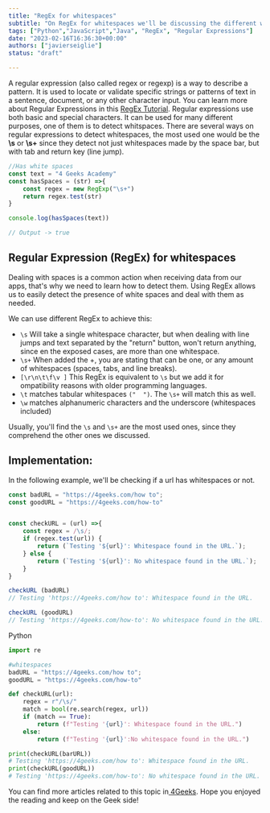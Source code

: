 ```yaml
---
title: "RegEx for whitespaces"
subtitle: "On RegEx for whitespaces we'll be discussing the different ways to detect whitespaces using regular expressions. RegEx has more than one way to search in a given text for these characters and we'll be giving an example with the most used one."
tags: ["Python","JavaScript","Java", "RegEx", "Regular Expressions"]
date: "2023-02-16T16:36:30+00:00"
authors: ["javierseiglie"]
status: "draft"

---
```


A regular expression (also called regex or regexp) is a way to describe a pattern. It is used to locate or validate specific strings or patterns of text in a sentence, document, or any other character input. You can learn more about Regular Expressions in this [RegEx Tutorial](https://4geeks.com/lesson/regex-tutorial-regular-expression-examples). Regular expressions use both basic and special characters. It can be used for many different purposes, one of them is to detect whitspaces. There are several ways on regular expressions to detect whitespaces, the most used one would be the **\s** or **\s+** since they detect not just whitespaces made by the space bar, but with tab and return key (line jump).

```javascript
//Has white spaces
const text = "4 Geeks Academy" 
const hasSpaces = (str) =>{
	const regex = new RegExp("\s+")
	return regex.test(str)
}

console.log(hasSpaces(text)) 

// Output -> true
```

## Regular Expression (RegEx) for whitespaces

Dealing with spaces is a common action when receiving data from our apps, that's why we need to learn how to detect them. Using RegEx allows us to easily detect the presence of white spaces and deal with them as needed.

We can use different RegEx to achieve this:

- `\s` Will take a single whitespace character, but when dealing with line jumps and text separated by the "return" button, won't return anything, since en the exposed cases, are more than one whitespace.
- `\s+` When added the +, you are stating that can be one, or any amount of whitespaces  (spaces, tabs, and line breaks). 
- `[\r\n\t\f\v ]` This RegEx  is equivalent to `\s` but we add it for ompatibility reasons with older programming languages.
- `\t` matches tabular whitespaces `("	")`. The `\s+` will match this as well.
- `\w` matches alphanumeric characters and the underscore (whitespaces included)

Usually, you'll find the `\s` and `\s+` are the most used ones, since they comprehend the other ones we discussed.

## Implementation:

In the following example, we'll be checking if a url has whitespaces or not.

```javascript
const badURL = "https://4geeks.com/how to";
const goodURL = "https://4geeks.com/how-to"


const checkURL = (url) =>{
	const regex = /\s/;
	if (regex.test(url)) {
  		return (`Testing '${url}': Whitespace found in the URL.`);
	} else {
  		return (`Testing '${url}': No whitespace found in the URL.`);
	}
}

checkURL (badURL) 
// Testing 'https://4geeks.com/how to': Whitespace found in the URL.

checkURL (goodURL) 
// Testing 'https://4geeks.com/how-to': No whitespace found in the URL.
```

Python

```python
import re

#whitespaces
badURL = "https://4geeks.com/how to";
goodURL = "https://4geeks.com/how-to"

def checkURL(url):
    regex = r"/\s/"
    match = bool(re.search(regex, url))
    if (match == True):
        return (f"Testing '{url}': Whitespace found in the URL.")
    else:
        return (f"Testing '{url}':No whitespace found in the URL.")

print(checkURL(barURL))
# Testing 'https://4geeks.com/how to': Whitespace found in the URL.
print(checkURL(goodURL))
# Testing 'https://4geeks.com/how-to': No whitespace found in the URL.
```

You can find more articles related to this topic in[ 4Geeks](https://4geeks.com/). Hope you enjoyed the reading and keep on the Geek side!

